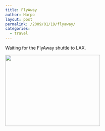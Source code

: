 ```yaml
---
title: FlyAway
author: Harpo
layout: post
permalink: /2009/01/19/flyaway/
categories:
  - travel
---
```

Waiting for the FlyAway shuttle to LAX.

[<img src="http://harpojaeger.github.io/wp-content/uploads/2009/01/l-640-480-1c65c327-05bd-4d8a-9e70-1ceade2a1b58.jpeg" alt="" width="300" height="225" class="alignnone size-full wp-image-364" />][1]

 [1]: http://harpojaeger.github.io/wp-content/uploads/2009/01/l-640-480-1c65c327-05bd-4d8a-9e70-1ceade2a1b58.jpeg